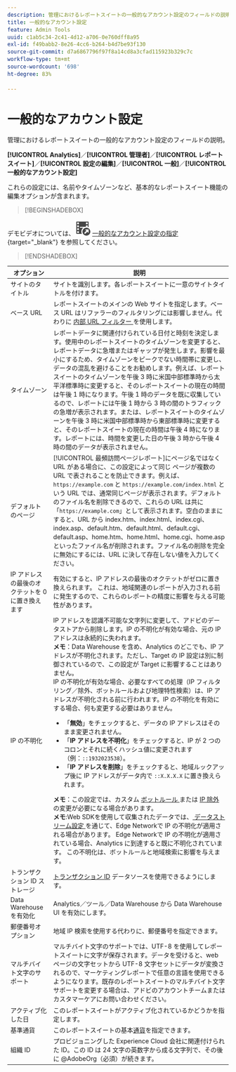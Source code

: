 ```yaml
---
description: 管理におけるレポートスイートの一般的なアカウント設定のフィールドの説明。
title: 一般的なアカウント設定
feature: Admin Tools
uuid: c1ab5c34-2c41-4d12-a706-0e760dff8a95
exl-id: f49babb2-8e26-4cc6-b264-b4d7be93f130
source-git-commit: d7a6867796f97f8a14cd8a3cfad115923b329c7c
workflow-type: tm+mt
source-wordcount: '698'
ht-degree: 83%

---
```


# 一般的なアカウント設定

管理におけるレポートスイートの一般的なアカウント設定のフィールドの説明。

**[!UICONTROL Analytics]**／**[!UICONTROL 管理者]**／**[!UICONTROL レポートスイート]**／**[!UICONTROL 設定の編集]**／**[!UICONTROL 一般]**／**[!UICONTROL 一般的なアカウント設定]**

これらの設定には、名前やタイムゾーンなど、基本的なレポートスイート機能の編集オプションが含まれます。


>[!BEGINSHADEBOX]

デモビデオについては、![VideoCheckedOut](/help/assets/icons/VideoCheckedOut.svg) [ 一般的なアカウント設定の指定 ](https://video.tv.adobe.com/v/3411508/?quality=12&learn=on&captions=jpn){target="_blank"} を参照してください。

>[!ENDSHADEBOX]

| オプション | 説明 |
|--- |--- |
| サイトのタイトル | サイトを識別します。各レポートスイートに一意のサイトタイトルを付けます。 |
| ベース URL | レポートスイートのメインの Web サイトを指定します。ベース URL はリファラーのフィルタリングには影響しません。代わりに [ 内部 URL フィルター ](/help/admin/admin/c-manage-report-suites/c-edit-report-suites/general/internal-url-filter-admin.md) を使用します。 |
| タイムゾーン | レポートデータに関連付けられている日付と時刻を決定します。使用中のレポートスイートのタイムゾーンを変更すると、レポートデータに急増またはギャップが発生します。影響を最小にするため、タイムゾーンをピークでない時間帯に変更し、データの混乱を避けることをお勧めします。例えば、レポートスイートのタイムゾーンを午後 3 時に米国中部標準時から太平洋標準時に変更すると、そのレポートスイートの現在の時間は午後 1 時になります。午後 1 時のデータを既に収集しているので、レポートには午後 1 時から 3 時の間のトラフィックの急増が表示されます。または、レポートスイートのタイムゾーンを午後 3 時に米国中部標準時から東部標準時に変更すると、そのレポートスイートの現在の時間は午後 4 時になります。レポートには、時間を変更した日の午後 3 時から午後 4 時の間のデータが表示されません。 |
| デフォルトのページ | [!UICONTROL 最頻訪問ページレポート]にページ名ではなく URL がある場合に、この設定によって同じ ページが複数の URL で表されることを防止できます。例えば、`https://example.com` と `https://example.com/index.html` という URL では、通常同じページが表示されます。デフォルトのファイル名を削除できるので、これらの URL は共に「`https://example.com`」として表示されます。空白のままにすると、URL から index.htm、index.html、index.cgi、index.asp、default.htm、default.html、default.cgi、default.asp、home.htm、home.html、home.cgi、home.asp といったファイル名が削除されます。ファイル名の削除を完全に無効にするには、URL に決して存在しない値を入力してください。 |
| IP アドレスの最後のオクテットを 0 に置き換えます | 有効にすると、IP アドレスの最後のオクテットがゼロに置き換えられます。 これは、地域関連のレポートが入力される前に発生するので、これらのレポートの精度に影響を与える可能性があります。 |
| IP の不明化 | IP アドレスを認識不可能な文字列に変更して、アドビのデータストアから削除します。IP の不明化が有効な場合、元の IP アドレスは永続的に失われます。<br> **メモ**：Data Warehouse を含め、Analytics のどこでも、IP アドレスが不明化されます。ただし、Target の IP 設定は別に制御されているので、この設定が Target に影響することはありません。<br>IP の不明化が有効な場合、必要なすべての処理（IP フィルタリング／除外、ボットルールおよび地理特性検索）は、IP アドレスが不明化される前に行われます。IP の不明化を有効にする場合、何も変更する必要はありません。<ul><li>「**無効**」をチェックすると、データの IP アドレスはそのまま変更されません。</li><li>「**IP アドレスを不明化**」をチェックすると、IP が 2 つのコロンとそれに続くハッシュ値に変更されます（例：`::1932023538`）。</li><li>「**IP アドレスを削除**」をチェックすると、地域ルックアップ後に IP アドレスがデータ内で `::X.X.X.X` に置き換えられます。</li></ul>**メモ**：この設定では、カスタム [ ボットルール ](/help/admin/admin/c-manage-report-suites/c-edit-report-suites/general/bot-removal/bot-rules.md) または [IP 除外 ](/help/admin/admin/exclude-ip.md) の変更が必要になる場合があります。<br> **メモ**:Web SDKを使用して収集されたデータでは、[ データストリーム設定 ](https://experienceleague.adobe.com/docs/experience-platform/datastreams/configure.html?lang=ja#@advanced-options) を通じて、Edge Networkで IP の不明化が適用される場合があります。 Edge Networkで IP の不明化が適用されている場合、Analytics に到達すると既に不明化されています。 この不明化は、ボットルールと地域検索に影響を与えます。 |
| トランザクション ID ストレージ | [トランザクション ID](/help/import/data-sources/transactionid.md) データソースを使用できるようにします。 |
| Data Warehouse を有効化 | Analytics／ツール／Data Warehouse から Data Warehouse UI を有効にします。 |
| 郵便番号オプション | 地域 IP 検索を使用する代わりに、郵便番号を指定できます。 |
| マルチバイト文字のサポート | マルチバイト文字のサポートでは、UTF-8 を使用してレポートスイートに文字が保存されます。データを受けると、web ページの文字セットから UTF-8 文字セットにデータが変換されるので、マーケティングレポートで任意の言語を使用できるようになります。既存のレポートスイートのマルチバイト文字サポートを変更する場合は、アドビのアカウントチームまたはカスタマーケアにお問い合わせください。 |
| アクティブ化した日 | このレポートスイートがアクティブ化されているかどうかを指定します。 |
| 基準通貨 | このレポートスイートの基本[通貨](https://experienceleague.adobe.com/docs/analytics/implementation/vars/config-vars/currencycode.html?lang=ja)を指定できます。 |
| 組織 ID | プロビジョニングした Experience Cloud 会社に関連付けられた ID。この ID は 24 文字の英数字から成る文字列で、その後に @AdobeOrg（必須）が続きます。 |
